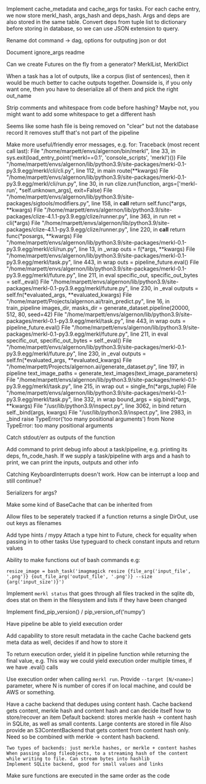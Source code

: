 Implement cache_metadata and cache_args for tasks. For each cache entry, we now store merkl_hash, args_hash and deps_hash. Args and deps are also stored in the same table. Convert deps from tuple list to dictionary before storing in database, so we can use JSON extension to query.

Rename dot command -> dag, options for outputing json or dot

Document ignore_args readme

Can we create Futures on the fly from a generator? MerklList, MerklDict

When a task has a lot of outputs, like a corpus (list of sentences), then it would be much better to cache outputs together.
Downside is, if you only want one, then you have to deserialize all of them and pick the right out_name

Strip comments and whitespace from code before hashing? Maybe not, you might want to add some whitespace to get a different hash

Seems like some hash file is being removed on "clear" but not the database record
    It removes stuff that's not part of the pipeline

Make more useful/friendly error messages, e.g. for:
Traceback (most recent call last):
  File "/home/marpett/envs/algernon/bin/merkl", line 33, in <module>
    sys.exit(load_entry_point('merkl==0.1', 'console_scripts', 'merkl')())
  File "/home/marpett/envs/algernon/lib/python3.9/site-packages/merkl-0.1-py3.9.egg/merkl/cli/cli.py", line 112, in main
    route(**kwargs)
  File "/home/marpett/envs/algernon/lib/python3.9/site-packages/merkl-0.1-py3.9.egg/merkl/cli/run.py", line 30, in run
    clize.run(function, args=['merkl-run', *self.unknown_args], exit=False)
  File "/home/marpett/envs/algernon/lib/python3.9/site-packages/sigtools/modifiers.py", line 158, in __call__
    return self.func(*args, **kwargs)
  File "/home/marpett/envs/algernon/lib/python3.9/site-packages/clize-4.1.1-py3.9.egg/clize/runner.py", line 363, in run
    ret = cli(*args)
  File "/home/marpett/envs/algernon/lib/python3.9/site-packages/clize-4.1.1-py3.9.egg/clize/runner.py", line 220, in __call__
    return func(*posargs, **kwargs)
  File "/home/marpett/envs/algernon/lib/python3.9/site-packages/merkl-0.1-py3.9.egg/merkl/cli/run.py", line 13, in _wrap
    outs = f(*args, **kwargs)
  File "/home/marpett/envs/algernon/lib/python3.9/site-packages/merkl-0.1-py3.9.egg/merkl/task.py", line 443, in wrap
    outs = pipeline_future.eval()
  File "/home/marpett/envs/algernon/lib/python3.9/site-packages/merkl-0.1-py3.9.egg/merkl/future.py", line 211, in eval
    specific_out, specific_out_bytes = self._eval()
  File "/home/marpett/envs/algernon/lib/python3.9/site-packages/merkl-0.1-py3.9.egg/merkl/future.py", line 230, in _eval
    outputs = self.fn(*evaluated_args, **evaluated_kwargs)
  File "/home/marpett/Projects/algernon.ai/train_predict.py", line 16, in train_pipeline
    images_dir, masks_dir = generate_dataset.pipeline(20000, 512, 80, seed=42)
  File "/home/marpett/envs/algernon/lib/python3.9/site-packages/merkl-0.1-py3.9.egg/merkl/task.py", line 443, in wrap
    outs = pipeline_future.eval()
  File "/home/marpett/envs/algernon/lib/python3.9/site-packages/merkl-0.1-py3.9.egg/merkl/future.py", line 211, in eval
    specific_out, specific_out_bytes = self._eval()
  File "/home/marpett/envs/algernon/lib/python3.9/site-packages/merkl-0.1-py3.9.egg/merkl/future.py", line 230, in _eval
    outputs = self.fn(*evaluated_args, **evaluated_kwargs)
  File "/home/marpett/Projects/algernon.ai/generate_dataset.py", line 197, in pipeline
    text_image_paths = generate_text_images(text_image_parameters)
  File "/home/marpett/envs/algernon/lib/python3.9/site-packages/merkl-0.1-py3.9.egg/merkl/task.py", line 215, in wrap
    out = single_fn(*args_tuple)
  File "/home/marpett/envs/algernon/lib/python3.9/site-packages/merkl-0.1-py3.9.egg/merkl/task.py", line 332, in wrap
    bound_args = sig.bind(*args, **kwargs)
  File "/usr/lib/python3.9/inspect.py", line 3062, in bind
    return self._bind(args, kwargs)
  File "/usr/lib/python3.9/inspect.py", line 2983, in _bind
    raise TypeError('too many positional arguments') from None
TypeError: too many positional arguments

Catch stdout/err as outputs of the function

Add command to print debug info about a task/pipeline, e.g. printing its deps, fn_code_hash. If we supply a task/pipeline with args and a hash to print, we can print the inputs, outputs and other info

Catching KeyboardInterrupts doesn't work. How can be interrupt a loop and still continue?

Serializers for args?

Make some kind of BaseCache that can be inherited from

Allow files to be seperately tracked if a function returns a single DirOut, use out keys as filenames

Add type hints / mypy
    Attach a type hint to Future, check for equality when passing in to other tasks
    Use typeguard to check constant inputs and return values

Ability to make functions out of bash commands e.g:
```
resize_image = bash_task('imagmagick resize {file_arg('input_file', '.png')} {out_file_arg('output_file', '.png')} --size {arg('input_size')}')
```

Implement `merkl status` that goes through all files tracked in the sqlite db, does stat on them in the filesystem
and lists if they have been changed


Implement find_pip_version() / pip_version_of('numpy')

Have pipeline be able to yield execution order

Add capability to store result metadata in the cache
    Cache backend gets meta data as well, decides if and how to store it

To return execution order, yield it in pipeline function while returning the final value, e.g. This way we could yield
execution order multiple times, if we have .eval() calls

Use execution order when calling `merkl run`. Provide `--target [N/<name>]` parameter, where N is number of cores if on
local machine, and <name> could be AWS or something.

Have a cache backend that dedupes using content hash.
    Cache backend gets content, merkle hash and content hash and can decide itself how to store/recover an item
    Default backend: stores merkle hash -> content hash in SQLite, as well as small contents. Large contents are stored
    in file
    Also provide an S3ContentBackend that gets content from content hash only. Need so be combined with merkle ->
    content hash backend.

    Two types of backends: just merkle hashes, or merkle + content hashes
    When passing along fileobjects, to a streaming hash of the content while writing to file. Can stream bytes into hashlib
    Implement SQLite backend, good for small values and links

Make sure functions are executed in the same order as the code

